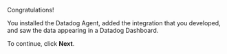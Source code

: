Congratulations!

You installed the Datadog Agent, added the integration that you developed, and saw the data appearing in a Datadog Dashboard.

To continue, click **Next**.
